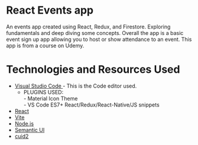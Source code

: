 # React Events app

An events app created using React, Redux, and Firestore. Exploring fundamentals and deep diving some concepts. Overall the app is a basic event sign up app allowing you to host or show attendance to an event. This app is from a course on Udemy.

# Technologies and Resources Used

- [Visual Studio Code  ](https://code.visualstudio.com/) - This is the Code editor used.  
     - PLUGINS USED:  
            - Material Icon Theme  
            - VS Code ES7+ React/Redux/React-Native/JS snippets  
- [React ](https://react.dev/ )
- [Vite](https://vite.dev/)  
- [Node.js](https://nodejs.org/en ) 
- [Semantic UI](https://react.semantic-ui.com/  )
- [cuid2](https://github.com/paralleldrive/cuid2  )


